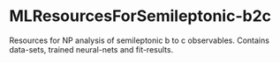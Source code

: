# MLResourcesForSemileptonic-b2c
Resources for NP analysis of semileptonic b to c observables. Contains data-sets, trained neural-nets and fit-results.
